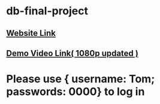 # db-final-project

## [Website Link](http://107.23.27.167/)
## [Demo Video Link( 1080p updated ) ](https://youtu.be/CeHer69ykNo)
# Please use { username: Tom; passwords: 0000}  to log in
